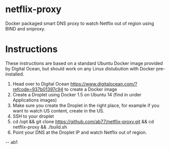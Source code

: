 # netflix-proxy
Docker packaged smart DNS proxy to watch Netflix out of region using BIND and sniproxy.

# Instructions
These instructions are based on a standard Ubuntu Docker image provided by Digital Ocean, but should work on any Linux distubution with Docker pre-installed.

1. Head over to Digital Ocean https://www.digitalocean.com/?refcode=937b01397c94 to create a Docker image
2. Create a Droplet using Docker 1.5 on Ubuntu 14 (find in under Applications images)
3. Make sure you create the Droplet in the right place, for example if you want to watch US content, create in the US.
3. SSH to your droplet
4. cd /opt && git clone https://github.com/ab77/netflix-proxy.git && cd netflix-proxy && ./build.sh
5. Point your DNS at the Droplet IP and watch Netflix out of region.

-- ab1
